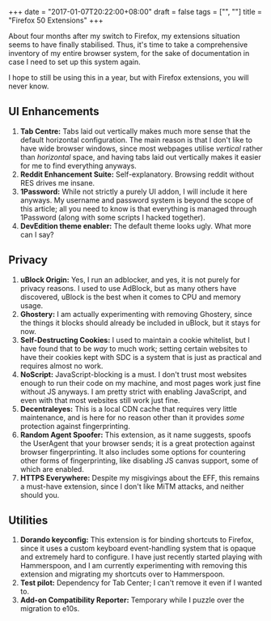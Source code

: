 +++
date = "2017-01-07T20:22:00+08:00"
draft = false
tags = ["", ""]
title = "Firefox 50 Extensions"
+++

About four months after my switch to Firefox, my extensions situation seems to have finally stabilised. Thus, it's time to take a comprehensive inventory of my entire browser system, for the sake of documentation in case I need to set up this system again.

I hope to still be using this in a year, but with Firefox extensions, you will never know.

## UI Enhancements

1. __Tab Centre:__ Tabs laid out vertically makes much more sense that the default horizontal configuration. The main reason is that I don't like to have wide browser windows, since most webpages utilise _vertical_ rather than _horizontal_ space, and having tabs laid out vertically makes it easier for me to find everything anyways.
2. __Reddit Enhancement Suite:__ Self-explanatory. Browsing reddit without RES drives me insane.
3. __1Password:__ While not strictly a purely UI addon, I will include it here anyways. My username and password system is beyond the scope of this article; all you need to know is that everything is managed through 1Password (along with some scripts I hacked together).
4. __DevEdition theme enabler:__ The default theme looks ugly. What more can I say?

## Privacy

1. __uBlock Origin:__ Yes, I run an adblocker, and yes, it is not purely for privacy reasons. I used to use AdBlock, but as many others have discovered, uBlock is the best when it comes to CPU and memory usage. 
2. __Ghostery:__ I am actually experimenting with removing Ghostery, since the things it blocks should already be included in uBlock, but it stays for now.
3. __Self-Destructing Cookies:__ I used to maintain a cookie whitelist, but I have found that to be _way_ to much work; setting certain websites to have their cookies kept with SDC is a system that is just as practical and requires almost no work.
4. __NoScript:__ JavaScript-blocking is a must. I don't trust most websites enough to run their code on my machine, and most pages work just fine without JS anyways. I am pretty strict with enabling JavaScript, and even with that most websites still work just fine. 
5. __Decentraleyes:__ This is a local CDN cache that requires very little maintenance, and is here for no reason other than it provides _some_ protection against fingerprinting.
6. __Random Agent Spoofer:__ This extension, as it name suggests, spoofs the UserAgent that your browser sends; it is a great protection against browser fingerprinting. It also includes some options for countering other forms of fingerprinting, like disabling JS canvas support, some of which are enabled.
7. __HTTPS Everywhere:__ Despite my misgivings about the EFF, this remains a must-have extension, since I don't like MiTM attacks, and neither should you.


## Utilities

1. __Dorando keyconfig:__ This extension is for binding shortcuts to Firefox, since it uses a custom keyboard event-handling system that is opaque and extremely hard to configure. I have just recently started playing with Hammerspoon, and I am currently experimenting with removing this extension and migrating my shortcuts over to Hammerspoon.
2. __Test pilot:__ Dependency for Tab Center; I can't remove it even if I wanted to.
3. __Add-on Compatibility Reporter:__ Temporary while I puzzle over the migration to e10s.
